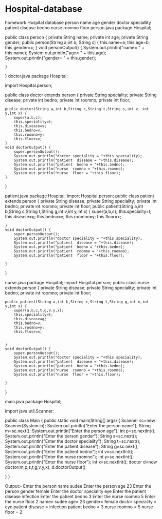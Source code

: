 # Hospital-database
homework
Hospital database
person name age gender 
doctor speciallity
patient disease bedno
nurse roomno floor
person.java
package Hospital;

public class person {
	private String name;
	private int age;
	private String gender;
	public person(String a,int b, String c) {
		this.name=a;
		this.age=b;
		this.gender=c;
	}
	void personOutput() {
		System.out.println("name= " + this.name);
		System.out.println("age= " + this.age);
		System.out.println("gender= " + this.gender);
		
	}

}
doctor.java
package Hospital;

import Hospital.person;

public class doctor extends person {
	private String speciality;
	private String disease;
	private int bedno;
	private int roomno;
	private int floor;
	
	
	public doctor(String a,int b,String c,String t,String s,int v, int y,int x) {
		super(a,b,c);
		this.speciality=t;
		this.disease=s;
		this.bedno=v;
		this.roomno=y;
		this.floor=x;
	}
	void doctorOutput() {
		super.personOutput();
		System.out.println("doctor speciality = "+this.speciality);
		System.out.println("patient  disease = "+this.disease);
		System.out.println("patient  bedno = "+this.bedno);
		System.out.println("nurse  roomno = "+this.roomno);
		System.out.println("nurse  floor = "+this.floor);
	}

}

patient.java
package Hospital;
import Hospital.person;
public class patient extends person {
	private String disease;
	private String speciality;
	private int bedno;
	private int roomno;
	private int floor;
	public patient(String a,int b,String c,String t,String g,int v,int y,int x) {
		super(a,b,c);
		this.speciality=t;
		this.disease=g;
		this.bedno=v;
		this.roomno=y;
		this.floor=x;
		
		
	}
	void doctorOutput() {
		super.personOutput();
		System.out.println("doctor speciality = "+this.speciality);
		System.out.println("patient  disease = "+this.disease);
		System.out.println("patient  bedno = "+this.bedno);
		System.out.println("patient  roomno = "+this.roomno);
		System.out.println("patient  floor = "+this.floor);
		
	}

}

nurse.java
package Hospital;
import Hospital.person;
public class nurse extends person {
	private String disease;
	private String speciality;
	private int bedno;
	private int roomno;
	private int floor;
	
	public patient(String a,int b,String c,String t,String g,int v,int y,int x) {
		super(a,b,c,t,g,v,y,x);
		this.speciality=t;
		this.disease=g;
		this.bedno=v;
		this.roomno=y;
		this.floor=x;
		
		
	}
	void doctorOutput() {
		super.personOutput();
		System.out.println("doctor speciality = "+this.speciality);
		System.out.println("patient  disease = "+this.disease);
		System.out.println("patient  bedno = "+this.bedno);
		System.out.println("nurse  roomno = "+this.roomno);
		System.out.println("nurse  floor = "+this.floor);
		
	}

}

main.java
package Hospital;

import java.util.Scanner;

public class Main {
  public static void main(String[] args) {
	  Scanner sc=new Scanner(System.in);
	  System.out.println("Enter the person name");
	  String m=sc.next();
	  System.out.println("Enter the person age");
	  int p=sc.nextInt();
	  System.out.println("Enter the person gender");
	  String s=sc.next();
	  System.out.println("Enter the doctor speciality");
	  String t=sc.next();
	  System.out.println("Enter the patient disease");
	  String g=sc.next();
	  System.out.println("Enter the patient bedno");
	  int v=sc.nextInt();
	  System.out.println("Enter the nurse roomno");
	  int y=sc.nextInt();
	  System.out.println("Enter the nurse floor");
	  int x=sc.nextInt();
	  doctor d=new doctor(m,p,s,t,g,v,y,x);
	  d.doctorOutput();
	  
  }
}

Output:-
Enter the person name
sudee
Enter the person age
23
Enter the person gender
female
Enter the doctor speciality
eye
Enter the patient disease
infection
Enter the patient bedno
3
Enter the nurse roomno
5
Enter the nurse floor
2
name= sudee
age= 23
gender= female
doctor speciality = eye
patient  disease = infection
patient  bedno = 3
nurse  roomno = 5
nurse  floor = 2

	







